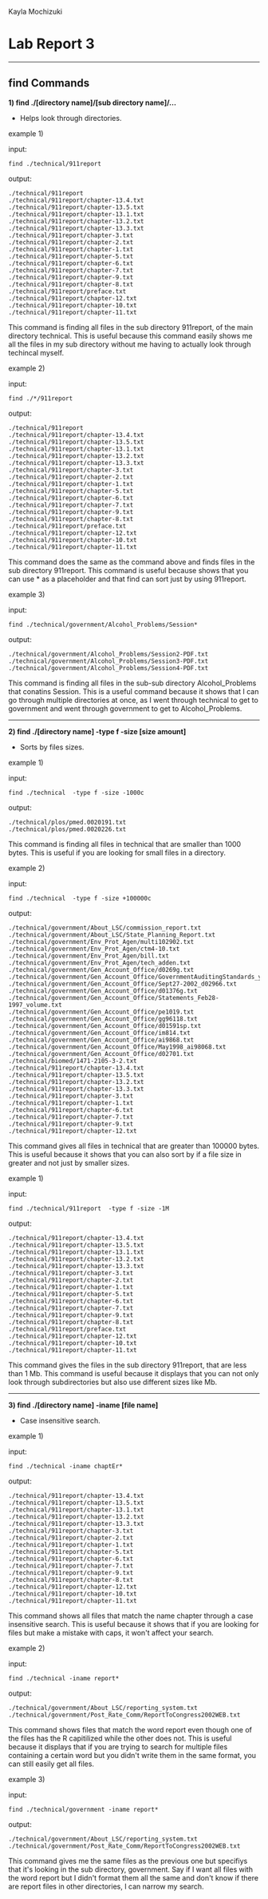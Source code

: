 Kayla Mochizuki
# Lab Report 3
---
## find Commands
**1) find ./[directory name]/[sub directory name]/...**
 - Helps look through directories.

example 1)

input:
```
find ./technical/911report
```
output:
```
./technical/911report
./technical/911report/chapter-13.4.txt
./technical/911report/chapter-13.5.txt
./technical/911report/chapter-13.1.txt
./technical/911report/chapter-13.2.txt
./technical/911report/chapter-13.3.txt
./technical/911report/chapter-3.txt
./technical/911report/chapter-2.txt
./technical/911report/chapter-1.txt
./technical/911report/chapter-5.txt
./technical/911report/chapter-6.txt
./technical/911report/chapter-7.txt
./technical/911report/chapter-9.txt
./technical/911report/chapter-8.txt
./technical/911report/preface.txt
./technical/911report/chapter-12.txt
./technical/911report/chapter-10.txt
./technical/911report/chapter-11.txt
```

This command is finding all files in the sub directory 911report, of the main directory technical. This is useful because this command easily shows me all the files in my sub directory without me having to actually look through techincal myself.

example 2)

input:
```
find ./*/911report
```

output:
```
./technical/911report
./technical/911report/chapter-13.4.txt
./technical/911report/chapter-13.5.txt
./technical/911report/chapter-13.1.txt
./technical/911report/chapter-13.2.txt
./technical/911report/chapter-13.3.txt
./technical/911report/chapter-3.txt
./technical/911report/chapter-2.txt
./technical/911report/chapter-1.txt
./technical/911report/chapter-5.txt
./technical/911report/chapter-6.txt
./technical/911report/chapter-7.txt
./technical/911report/chapter-9.txt
./technical/911report/chapter-8.txt
./technical/911report/preface.txt
./technical/911report/chapter-12.txt
./technical/911report/chapter-10.txt
./technical/911report/chapter-11.txt
```

This command does the same as the command above and finds files in the sub directory 911report. This command is useful because shows that you can use * as a placeholder and that find can sort just by using 911report.

example 3)

input:
```
find ./technical/government/Alcohol_Problems/Session*
```

output:
```
./technical/government/Alcohol_Problems/Session2-PDF.txt
./technical/government/Alcohol_Problems/Session3-PDF.txt
./technical/government/Alcohol_Problems/Session4-PDF.txt
```

This command is finding all files in the sub-sub directory Alcohol_Problems that conatins Session. This is a useful command because it shows that I can go through multiple directories at once, as I went through technical to get to government and went through government to get to Alcohol_Problems.

---
**2) find ./[directory name] -type f -size [size amount]**
  - Sorts by files sizes.

example 1)

input:
```
find ./technical  -type f -size -1000c
```

output:
```
./technical/plos/pmed.0020191.txt
./technical/plos/pmed.0020226.txt
```
This command is finding all files in technical that are smaller than 1000 bytes. This is useful if you are looking for small files in a directory.

example 2)

input:
```
find ./technical  -type f -size +100000c
```

output:
```
./technical/government/About_LSC/commission_report.txt
./technical/government/About_LSC/State_Planning_Report.txt
./technical/government/Env_Prot_Agen/multi102902.txt
./technical/government/Env_Prot_Agen/ctm4-10.txt
./technical/government/Env_Prot_Agen/bill.txt
./technical/government/Env_Prot_Agen/tech_adden.txt
./technical/government/Gen_Account_Office/d0269g.txt
./technical/government/Gen_Account_Office/GovernmentAuditingStandards_yb2002ed.txt
./technical/government/Gen_Account_Office/Sept27-2002_d02966.txt
./technical/government/Gen_Account_Office/d01376g.txt
./technical/government/Gen_Account_Office/Statements_Feb28-1997_volume.txt
./technical/government/Gen_Account_Office/pe1019.txt
./technical/government/Gen_Account_Office/gg96118.txt
./technical/government/Gen_Account_Office/d01591sp.txt
./technical/government/Gen_Account_Office/im814.txt
./technical/government/Gen_Account_Office/ai9868.txt
./technical/government/Gen_Account_Office/May1998_ai98068.txt
./technical/government/Gen_Account_Office/d02701.txt
./technical/biomed/1471-2105-3-2.txt
./technical/911report/chapter-13.4.txt
./technical/911report/chapter-13.5.txt
./technical/911report/chapter-13.2.txt
./technical/911report/chapter-13.3.txt
./technical/911report/chapter-3.txt
./technical/911report/chapter-1.txt
./technical/911report/chapter-6.txt
./technical/911report/chapter-7.txt
./technical/911report/chapter-9.txt
./technical/911report/chapter-12.txt
```

This command gives all files in technical that are greater than 100000 bytes. This is useful because it shows that you can also sort by if a file size in greater and not just by smaller sizes.

example 1)

input:
```
find ./technical/911report  -type f -size -1M
```

output:
```
./technical/911report/chapter-13.4.txt
./technical/911report/chapter-13.5.txt
./technical/911report/chapter-13.1.txt
./technical/911report/chapter-13.2.txt
./technical/911report/chapter-13.3.txt
./technical/911report/chapter-3.txt
./technical/911report/chapter-2.txt
./technical/911report/chapter-1.txt
./technical/911report/chapter-5.txt
./technical/911report/chapter-6.txt
./technical/911report/chapter-7.txt
./technical/911report/chapter-9.txt
./technical/911report/chapter-8.txt
./technical/911report/preface.txt
./technical/911report/chapter-12.txt
./technical/911report/chapter-10.txt
./technical/911report/chapter-11.txt
```

This command gives the files in the sub directory 911report, that are less than 1 Mb. This command is useful because it displays that you can not only look through subdirectories but also use different sizes like Mb.

---
**3) find ./[directory name] -iname [file name]**
  - Case insensitive search.

example 1)

input:
```
find ./technical -iname chaptEr*
```

output:
```
./technical/911report/chapter-13.4.txt
./technical/911report/chapter-13.5.txt
./technical/911report/chapter-13.1.txt
./technical/911report/chapter-13.2.txt
./technical/911report/chapter-13.3.txt
./technical/911report/chapter-3.txt
./technical/911report/chapter-2.txt
./technical/911report/chapter-1.txt
./technical/911report/chapter-5.txt
./technical/911report/chapter-6.txt
./technical/911report/chapter-7.txt
./technical/911report/chapter-9.txt
./technical/911report/chapter-8.txt
./technical/911report/chapter-12.txt
./technical/911report/chapter-10.txt
./technical/911report/chapter-11.txt
```

This command shows all files that match the name chapter through a case insensitive search. This is useful because it shows that if you are looking for files but make a mistake with caps, it won't affect your search.

example 2)

input:
```
find ./technical -iname report*
```

output:
```
./technical/government/About_LSC/reporting_system.txt
./technical/government/Post_Rate_Comm/ReportToCongress2002WEB.txt
```

This command shows files that match the word report even though one of the files has the R capitilized while the other does not. This is useful because it displays that if you are trying to search for multiple files containing a certain word but you didn't write them in the same format, you can still easily get all files.

example 3)

input:
```
find ./technical/government -iname report*
```

output:
```
./technical/government/About_LSC/reporting_system.txt
./technical/government/Post_Rate_Comm/ReportToCongress2002WEB.txt
```

This command gives me the same files as the previous one but specifiys that it's looking in the sub directory, government. Say if I want all files with the word report but I didn't format them all the same and don't know if there are report files in other directories, I can narrow my search.


